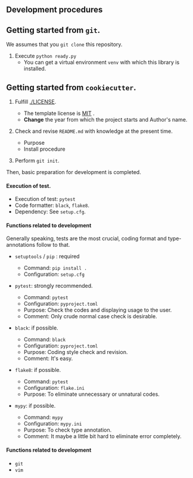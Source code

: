 ## Development procedures  

## Getting started from `git`.    

We assumes that you `git clone` this repository.  

1. Execute `python ready.py` 
    - You can get a virtual environment `venv` with which this library is installed. 


## Getting started from `cookiecutter`.   

1. Fulfill [./LICENSE](./LICENSE).
    - The template license is [MIT](https://opensource.org/licenses/MIT) .  
    - **Change** the year from which the project starts and Author's name.    

2. Check and revise `README.md`  with knowledge at the present time. 
    - Purpose
    - Install procedure 

3. Perform `git init`.  

Then, basic preparation for development is completed.  


#### Execution of test.

* Execution of test: `pytest`
* Code formatter: `black`, `flake8`. 
* Dependency: See `setup.cfg`. 

#### Functions related to development  

Generally speaking, tests are the most crucial, coding format and type-annotations follow to that.   


* `setuptools` / `pip` : required
    - Command: `pip install .` 
    - Configuration: `setup.cfg`

* `pytest`: strongly recommended.
    - Command: `pytest`
    - Configuration: `pyproject.toml`
    - Purpose: Check the codes and displaying usage to the user.  
    - Comment: Only crude normal case check is desirable. 

* `black`: if possible. 
    - Command: `black`
    - Configuration: `pyproject.toml`
    - Purpose: Coding style check and revision.
    - Comment: It's easy.  

* `flake8`: if possible. 
    - Command: `pytest`
    - Configuration: `flake.ini`
    - Purpose: To eliminate unnecessary or unnatural codes.  

* `mypy`: if possible. 
    - Command: `mypy`
    - Configuration: `mypy.ini`
    - Purpose: To check type annotation.
    - Comment: It maybe a little bit hard to eliminate error completely.  


#### Functions related to development  

* `git`
* `vim` 


